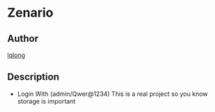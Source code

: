 # Zenario

## Author

[lqlong](http://)

## Description

- Login With (admin/Qwer@1234) This is a real project so you know storage is important
  